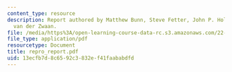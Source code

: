 ```yaml
---
content_type: resource
description: Report authored by Matthew Bunn, Steve Fetter, John P. Holdren, and Bob
  van der Zwaan.
file: /media/https%3A/open-learning-course-data-rc.s3.amazonaws.com/22-812j-managing-nuclear-technology-spring-2004/13ecfb7d8c6592c3832ef41faababdfd_repro_report.pdf
file_type: application/pdf
resourcetype: Document
title: repro_report.pdf
uid: 13ecfb7d-8c65-92c3-832e-f41faababdfd
---
```

